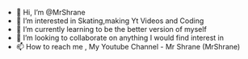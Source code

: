 - 👋 Hi, I’m @MrShrane
- 👀 I’m interested in Skating,making Yt Videos and Coding
- 🌱 I’m currently learning to be the better version of myself
- 💞️ I’m looking to collaborate on anything I would find interest in
- 📫 How to reach me , My Youtube Channel - Mr Shrane (MrShrane)

<!---
ShraneWasTaken/ShraneWasTaken is a ✨ special ✨ repository because its `README.md` (this file) appears on your GitHub profile.
You can click the Preview link to take a look at your changes.
--->
